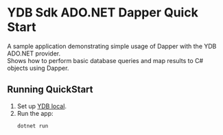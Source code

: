 # YDB Sdk ADO.NET Dapper Quick Start

A sample application demonstrating simple usage of Dapper with the YDB ADO.NET provider.  
Shows how to perform basic database queries and map results to C# objects using Dapper.

## Running QuickStart

1. Set up [YDB local](https://ydb.tech/docs/en/reference/docker/start).
2. Run the app:
    ```bash
    dotnet run
    ```
